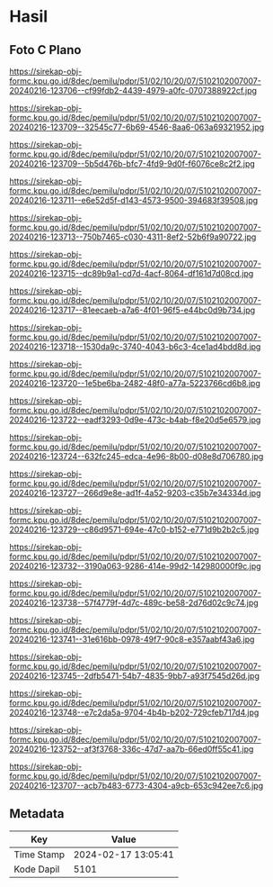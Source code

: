 # Hasil

## Foto C Plano

https://sirekap-obj-formc.kpu.go.id/8dec/pemilu/pdpr/51/02/10/20/07/5102102007007-20240216-123706--cf99fdb2-4439-4979-a0fc-0707388922cf.jpg

https://sirekap-obj-formc.kpu.go.id/8dec/pemilu/pdpr/51/02/10/20/07/5102102007007-20240216-123709--32545c77-6b69-4546-8aa6-063a69321952.jpg

https://sirekap-obj-formc.kpu.go.id/8dec/pemilu/pdpr/51/02/10/20/07/5102102007007-20240216-123709--5b5d476b-bfc7-4fd9-9d0f-f6076ce8c2f2.jpg

https://sirekap-obj-formc.kpu.go.id/8dec/pemilu/pdpr/51/02/10/20/07/5102102007007-20240216-123711--e6e52d5f-d143-4573-9500-394683f39508.jpg

https://sirekap-obj-formc.kpu.go.id/8dec/pemilu/pdpr/51/02/10/20/07/5102102007007-20240216-123713--750b7465-c030-4311-8ef2-52b6f9a90722.jpg

https://sirekap-obj-formc.kpu.go.id/8dec/pemilu/pdpr/51/02/10/20/07/5102102007007-20240216-123715--dc89b9a1-cd7d-4acf-8064-df161d7d08cd.jpg

https://sirekap-obj-formc.kpu.go.id/8dec/pemilu/pdpr/51/02/10/20/07/5102102007007-20240216-123717--81eecaeb-a7a6-4f01-96f5-e44bc0d9b734.jpg

https://sirekap-obj-formc.kpu.go.id/8dec/pemilu/pdpr/51/02/10/20/07/5102102007007-20240216-123718--1530da9c-3740-4043-b6c3-4ce1ad4bdd8d.jpg

https://sirekap-obj-formc.kpu.go.id/8dec/pemilu/pdpr/51/02/10/20/07/5102102007007-20240216-123720--1e5be6ba-2482-48f0-a77a-5223766cd6b8.jpg

https://sirekap-obj-formc.kpu.go.id/8dec/pemilu/pdpr/51/02/10/20/07/5102102007007-20240216-123722--eadf3293-0d9e-473c-b4ab-f8e20d5e6579.jpg

https://sirekap-obj-formc.kpu.go.id/8dec/pemilu/pdpr/51/02/10/20/07/5102102007007-20240216-123724--632fc245-edca-4e96-8b00-d08e8d706780.jpg

https://sirekap-obj-formc.kpu.go.id/8dec/pemilu/pdpr/51/02/10/20/07/5102102007007-20240216-123727--266d9e8e-ad1f-4a52-9203-c35b7e34334d.jpg

https://sirekap-obj-formc.kpu.go.id/8dec/pemilu/pdpr/51/02/10/20/07/5102102007007-20240216-123729--c86d9571-694e-47c0-b152-e771d9b2b2c5.jpg

https://sirekap-obj-formc.kpu.go.id/8dec/pemilu/pdpr/51/02/10/20/07/5102102007007-20240216-123732--3190a063-9286-414e-99d2-142980000f9c.jpg

https://sirekap-obj-formc.kpu.go.id/8dec/pemilu/pdpr/51/02/10/20/07/5102102007007-20240216-123738--57f4779f-4d7c-489c-be58-2d76d02c9c74.jpg

https://sirekap-obj-formc.kpu.go.id/8dec/pemilu/pdpr/51/02/10/20/07/5102102007007-20240216-123741--31e616bb-0978-49f7-90c8-e357aabf43a6.jpg

https://sirekap-obj-formc.kpu.go.id/8dec/pemilu/pdpr/51/02/10/20/07/5102102007007-20240216-123745--2dfb5471-54b7-4835-9bb7-a93f7545d26d.jpg

https://sirekap-obj-formc.kpu.go.id/8dec/pemilu/pdpr/51/02/10/20/07/5102102007007-20240216-123748--e7c2da5a-9704-4b4b-b202-729cfeb717d4.jpg

https://sirekap-obj-formc.kpu.go.id/8dec/pemilu/pdpr/51/02/10/20/07/5102102007007-20240216-123752--af3f3768-336c-47d7-aa7b-66ed0ff55c41.jpg

https://sirekap-obj-formc.kpu.go.id/8dec/pemilu/pdpr/51/02/10/20/07/5102102007007-20240216-123707--acb7b483-6773-4304-a9cb-653c942ee7c6.jpg


## Metadata

| Key        | Value               |
| ---------- | ------------------- |
| Time Stamp | 2024-02-17 13:05:41 |
| Kode Dapil | 5101                |



